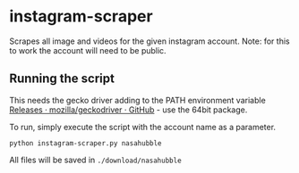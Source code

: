 # instagram-scraper

Scrapes all image and videos for the given instagram account. Note: for this to work the account will need to be public.

## Running the script

This needs the gecko driver adding to the PATH environment variable [Releases · mozilla/geckodriver · GitHub](https://github.com/mozilla/geckodriver/releases) - use the 64bit package.

To run, simply execute the script with the account name as a parameter.

`python instagram-scraper.py nasahubble`

All files will be saved in `./download/nasahubble`
